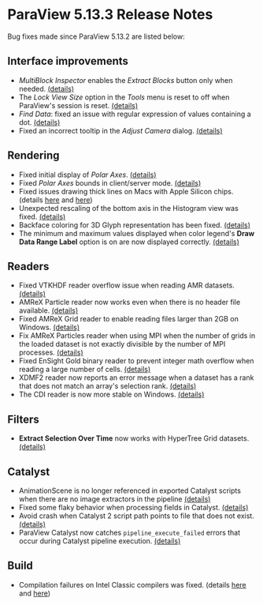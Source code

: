 ParaView 5.13.3 Release Notes
=============================

Bug fixes made since ParaView 5.13.2 are listed below:

## Interface improvements

* _MultiBlock Inspector_ enables the _Extract Blocks_ button only when needed. [(details)](https://gitlab.kitware.com/paraview/paraview/-/merge_requests/7066)
* The _Lock View Size_ option in the _Tools_ menu is reset to off when ParaView's session is reset. [(details)](https://gitlab.kitware.com/paraview/paraview/-/merge_requests/7130)
* _Find Data_: fixed an issue with regular expression of values containing a dot. [(details)](https://gitlab.kitware.com/paraview/paraview/-/merge_requests/7189)
* Fixed an incorrect tooltip in the _Adjust Camera_ dialog. [(details)](https://gitlab.kitware.com/paraview/paraview/-/merge_requests/7223)

## Rendering

* Fixed initial display of _Polar Axes_. [(details)](https://gitlab.kitware.com/paraview/paraview/-/merge_requests/7071)
* Fixed _Polar Axes_ bounds in client/server mode. [(details)](https://gitlab.kitware.com/aron.helser/vtk/-/commit/acd3a1d8ded5e6a27e540bf5d47f667a4be401a0)
* Fixed issues drawing thick lines on Macs with Apple Silicon chips. (details [here](https://gitlab.kitware.com/paraview/paraview/-/issues/21832) and [here](https://gitlab.kitware.com/paraview/paraview/-/issues/22594))
* Unexpected rescaling of the bottom axis in the Histogram view was fixed. [(details)](https://gitlab.kitware.com/paraview/paraview/-/issues/22733)
* Backface coloring for 3D Glyph representation has been fixed. [(details)](https://gitlab.kitware.com/vtk/vtk/-/merge_requests/11789)
* The minimum and maximum values displayed when color legend's **Draw Data Range Label** option is on are now displayed correctly. [(details)](https://gitlab.kitware.com/paraview/paraview/-/issues/22661)

## Readers

* Fixed VTKHDF reader overflow issue when reading AMR datasets. [(details)](https://gitlab.kitware.com/vtk/vtk/-/merge_requests/11593)
* AMReX Particle reader now works even when there is no header file available. [(details)](https://gitlab.kitware.com/paraview/paraview/-/issues/22835)
* Fixed AMReX Grid reader to enable reading files larger than 2GB on Windows. [(details)](https://gitlab.kitware.com/vtk/vtk/-/merge_requests/11820)
* Fix AMReX Particles reader when using MPI when the number of grids in the loaded dataset is not
exactly divisible by the number of MPI processes. [(details)](https://gitlab.kitware.com/vtk/vtk/-/merge_requests/11815)
* Fixed EnSight Gold binary reader to prevent integer math overflow when reading a large number of cells. [(details)](https://gitlab.kitware.com/griffin28/vtk/-/commit/814eba3a4d7ae35a75a552c488f2b13b06973451)
* XDMF2 reader now reports an error message when a dataset has a rank that does not match an array's selection rank. [(details)](https://gitlab.kitware.com/paraview/paraview/-/issues/19614)
* The CDI reader is now more stable on Windows. [(details)](https://gitlab.kitware.com/paraview/paraview/-/merge_requests/7202)

## Filters

* **Extract Selection Over Time** now works with HyperTree Grid datasets. [(details)](https://gitlab.kitware.com/paraview/paraview/-/merge_requests/7196)

## Catalyst

* AnimationScene is no longer referenced in exported Catalyst scripts when there are no image extractors in the pipeline [(details)](https://gitlab.kitware.com/paraview/paraview/-/commit/bf50e57c1cc9ebef730e89bfa04e4d38c38f7eea)
* Fixed some flaky behavior when processing fields in Catalyst. [(details)](https://gitlab.kitware.com/paraview/paraview/-/commit/f0cff5281a4eae3cc4604026fa15d321cb89f8f7)
* Avoid crash when Catalyst 2 script path points to file that does not exist. [(details)](https://gitlab.kitware.com/paraview/paraview/-/merge_requests/7128)
* ParaView Catalyst now catches `pipeline_execute_failed` errors that occur during Catalyst pipeline execution. [(details)](https://gitlab.kitware.com/paraview/paraview/-/issues/22756)

## Build

* Compilation failures on Intel Classic compilers was fixed. (details [here](https://gitlab.kitware.com/vtk/vtk/-/merge_requests/11928) and [here](https://gitlab.kitware.com/vtk/vtk/-/merge_requests/11277))
